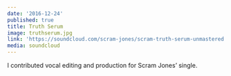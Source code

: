 ```yaml
---
date: '2016-12-24'
published: true
title: Truth Serum
image: truthserum.jpg
link: 'https://soundcloud.com/scram-jones/scram-truth-serum-unmastered'
media: soundcloud
---
```

I contributed vocal editing and production for Scram Jones’ single.
